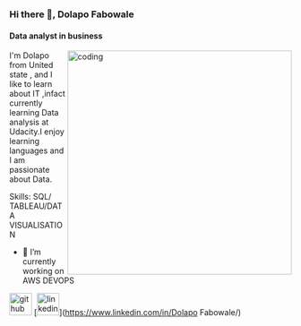 ### Hi there 👋, Dolapo Fabowale
#### Data analyst in business 
<img align= "right" alt="coding" width="400" src="https://cdn.dribble.com/users/1162077/screenshots/3848914/programmer.gif">
I'm Dolapo from United state , and I like to learn about IT ,infact currently learning Data analysis at Udacity.I enjoy learning languages and I am passionate about Data.

Skills: SQL/ TABLEAU/DATA VISUALISATION


- 🔭 I’m currently working on AWS DEVOPS 


[<img src='https://cdn.jsdelivr.net/npm/simple-icons@3.0.1/icons/github.svg' alt='github' height='40'>](https://github.com/Precious2003)  [<img src='https://cdn.jsdelivr.net/npm/simple-icons@3.0.1/icons/linkedin.svg' alt='linkedin' height='40'>](https://www.linkedin.com/in/Dolapo Fabowale/)  





